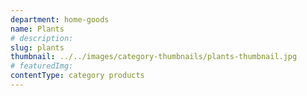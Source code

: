 ```yaml
---
department: home-goods
name: Plants
# description:
slug: plants
thumbnail: ../../images/category-thumbnails/plants-thumbnail.jpg
# featuredImg:
contentType: category products
---
```


